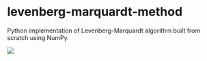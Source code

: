 # levenberg-marquardt-method
Python implementation of Levenberg-Marquardt algorithm built from scratch using NumPy.

![](https://github.com/abnerbog/levenberg-marquardt-method/tree/main/images/fitting_example.gif)